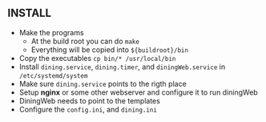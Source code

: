 ## INSTALL

- Make the programs
   - At the build root you can do `make`
   - Everything will be copied into `${buildroot}/bin`
- Copy the executables `cp bin/* /usr/local/bin`
- Install `dining.service`, `dining.timer`, and `diningWeb.service` 
  in `/etc/systemd/system`
- Make sure `dining.service` points to the rigth place
- Setup __nginx__ or some other webserver and configure it to run diningWeb
- DiningWeb needs to point to the templates
- Configure the `config.ini`, and `dining.ini`

